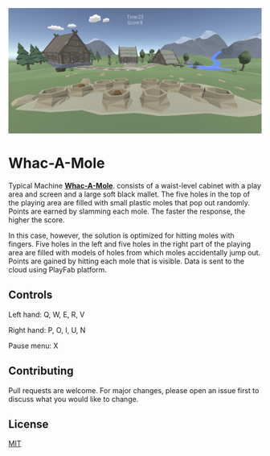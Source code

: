 ![alt text](https://github.com/Namazu34/Whac-A-Mole/blob/main/Images/image.png?raw=true)

# Whac-A-Mole 
Typical Machine **[Whac-A-Mole](https://en.wikipedia.org/wiki/Whac-A-Mole)**.
consists of a waist-level cabinet with a play area and screen and a large soft black mallet. The five holes in the top of the playing area are filled with small plastic moles that pop out randomly. Points are earned by slamming each mole. The faster the response, the higher the score.

In this case, however, the solution is optimized for hitting moles with fingers. Five holes in the left and five holes in the right part of the playing area are filled with models of holes from which moles accidentally jump out. Points are gained by hitting each mole that is visible. Data is sent to the cloud using PlayFab platform. 

## Controls
Left hand: Q, W, E, R, V

Right hand: P, O, I, U, N

Pause menu: X

## Contributing
Pull requests are welcome. For major changes, please open an issue first to discuss what you would like to change.

## License
[MIT](https://choosealicense.com/licenses/mit/)